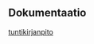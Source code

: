 ## Dokumentaatio

[tuntikirjanpito](https://github.com/vexoo/pakkausohjelma/blob/main/dokumentaatio/tuntikirjanpito.md)
